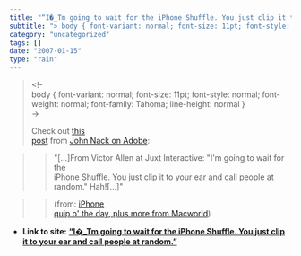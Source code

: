 ```yaml
---
title: "“I�_Tm going to wait for the iPhone Shuffle. You just clip it to your ear and call people at random.”"
subtitle: "> body { font-variant: normal; font-size: 11pt; font-style: normal; font-"
category: "uncategorized"
tags: []
date: "2007-01-15"
type: "rain"
---
```

>
> <!-  
>  body { font-variant: normal; font-size: 11pt; font-style: normal; font-
> weight: normal; font-family: Tahoma; line-height: normal }  
>  ->
>
> Check out [this  
>  post](<http://blogs.adobe.com/jnack/2007/01/iphone_quip_o_t.html>) from
> [John Nack on Adobe](<http://blogs.adobe.com/jnack/>):
>

>> "[…]From Victor Allen at Juxt Interactive: "I'm going to wait for the  
>  iPhone Shuffle. You just clip it to your ear and call people at  
>  random." Hah![…]"
>>

>> (from: [iPhone  
>  quip o' the day, plus more from
> Macworld](<http://blogs.adobe.com/jnack/2007/01/iphone_quip_o_t.html>))


* **Link to site:** **[“I�_Tm going to wait for the iPhone Shuffle. You just clip it to your ear and call people at random.”](None)**